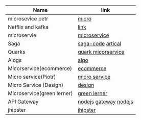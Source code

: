 Name | link |
------ | ------ |
microsevice petr| [micro](https://piotrminkowski.com/) <br/>
Netflix and kafka | [link](https://www.confluent.io/blog/how-kafka-is-used-by-netflix/)   <br/>
microservie | [microservice](https://github.com/greenlearner01/Microservices-Architecture)  <br/>
Saga|[saga-code](https://github.com/debezium/debezium-examples/tree/master/saga)  [artical](https://www.infoq.com/articles/saga-orchestration-outbox/?itm_campaign=rightbar_v2&itm_source=infoq&itm_medium=articles_link&itm_content=link_text)  <br/>
Quarks|[quark micorservice](https://github.com/quarkusio/quarkus/blob/main/MAINTAINERS.adoc)  <br/>
Alogs|[algo](https://gitlab.com/whacks/sandbox/-/tree/master)  <br/>
Micorservice(ecommerce)|[ecommerce](https://github.com/ravening/ecommerce-microservice/tree/master/invoice)  <br/>
Micro service(Piotr)|[micro service](https://www.youtube.com/playlist?list=PLxB5QUp1sMFhRRw1wBtmGr5w8_hYbdVpb) <br/>
Micro Service (Design)|[design](https://www.youtube.com/playlist?list=PLkQkbY7JNJuDqCFncFdTzGm6cRYCF-kZO)<br/>
Microservice(green lerner) |[green lerner](https://github.com/greenlearner01/Microservices-Architecture)<br/>
API Gateway|[nodejs](https://blog.risingstack.com/building-an-api-gateway-using-nodejs/) [gateway](https://konghq.com/learning-center/api-gateway/using-microservices-with-api-gateway/) [nodejs](https://auth0.com/blog/an-introduction-to-microservices-part-2-API-gateway/)
jhipster|[jhipster](https://www.infoq.com/minibooks/jhipster-mini-book-5/)<br/>

